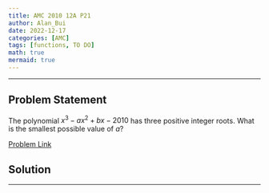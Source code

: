 ```yaml
---
title: AMC 2010 12A P21
author: Alan_Bui
date: 2022-12-17
categories: [AMC]
tags: [functions, TO DO]
math: true
mermaid: true
---
```


---
## Problem Statement
The polynomial $x^3-ax^2+bx-2010$ has three positive integer roots. What is the smallest possible value of $a$?

[Problem Link](https://artofproblemsolving.com/wiki/index.php/2010_AMC_10A_Problems/Problem_21)

## Solution



---